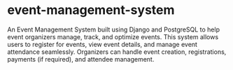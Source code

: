# event-management-system
An Event Management System built using Django and PostgreSQL to help event organizers manage, track, and optimize events. This system allows users to register for events, view event details, and manage event attendance seamlessly. Organizers can handle event creation, registrations, payments (if required), and attendee management.
